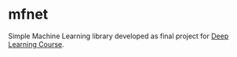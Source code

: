 # mfnet

Simple Machine Learning library developed as final project for [Deep Learning Course](https://fisica-sc.campusnet.unito.it/do/storicocorsi.pl/Show?_id=curx_2324).
